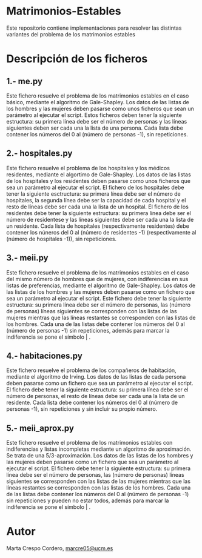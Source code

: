# Matrimonios-Estables
Este repositorio contiene implementaciones para resolver las distintas variantes del problema de los matrimonios estables

Descripción de los ficheros
===========================

1.- me.py
---------

Este fichero resuelve el problema de los matrimonios estables en el caso básico, mediante el algoritmo de Gale-Shapley. Los datos de las listas de los hombres y las mujeres deben pasarse como unos ficheros que sean un parámetro al ejecutar el script. Estos ficheros deben tener la siguiente estructura: su primera línea debe ser el número de personas y las líneas siguientes deben ser cada una la lista de una persona. Cada lista debe contener los números del 0 al (número de personas -1), sin repeticiones.


2.- hospitales.py
-----------------

Este fichero resuelve el problema de los hospitales y los médicos residentes, mediante el algortimo de Gale-Shapley. Los datos de las listas de los hospitales y los residentes deben pasarse como unos ficheros que sea un parámetro al ejecutar el script. El fichero de los hospitales debe tener la siguiente esctructura: su primera línea debe ser el número de hospitales, la segunda línea debe ser la capacidad de cada hospital y el resto de líneas debe ser cada una la lista de un hospital. El fichero de los residentes debe tener la siguiente estructura: su primera línea debe ser el número de residentese y las líneas siguientes debe ser cada una la lista de un residente. Cada lista de hospitales (respectivamente residentes) debe contener los núneros del 0 al (número de residentes -1) (respectivamente al (número de hospitales -1)), sin repeticiones.


3.- meii.py
-----------

Este fichero resuelve el problema de los matrimonios estables en el caso del mismo número de hombres que de mujeres, con indiferencias en sus listas de preferencias, mediante el algoritmo de Gale-Shapley. Los datos de las listas de los hombres y las mujeres deben pasarse como un fichero que sea un parámetro al ejecutar el script. Este fichero debe tener la siguiente estructura: su primera línea debe ser el número de personas, las (número de personas) líneas siguientes se corresponden con las listas de las mujeres mientras que las líneas restantes se corresponden con las listas de los hombres. Cada una de las listas debe contener los números del 0 al (número de personas -1) sin repeticiones, además para marcar la indiferencia se pone el símbolo | .


4.- habitaciones.py
-------------------

Este fichero resuelve el problema de los compañeros de habitación, mediante el algoritmo de Irving. Los datos de las listas de cada persona deben pasarse como un fichero que sea un parámetro al ejecutar el script. El fichero debe tener la siguiente estructura: su primera línea debe ser el número de personas, el resto de líneas debe ser cada una la lista de un residente. Cada lista debe contener los números del 0 al (número de personas -1), sin repeticiones y sin incluir su propio número.

5.- meii_aprox.py
-----------------

Este fichero resuelve el problema de los matrimonios estables con indiferencias y listas incompletas mediante un algoritmo de aproximación. Se trata de una 5/3-aproximación. Los datos de las listas de los hombres y las mujeres deben pasarse como un fichero que sea un parámetro al ejecutar el script. El fichero debe tener la siguiente estructura: su primera línea debe ser el número de personas, las (número de personas) líneas siguientes se corresponden con las listas de las mujeres mientras que las líneas restantes se corresponden con las listas de los hombres. Cada una de las listas debe contener los números del 0 al (número de personas -1) sin repeticiones y pueden no estar todos, además para marcar la indiferencia se pone el símbolo | .

Autor
=====
Marta Crespo Cordero, marcre05@ucm.es
